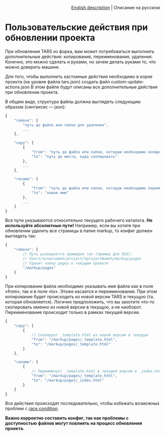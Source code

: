 <p align="right">
<a href="../en/custom-update-actions.md">English description</a> | Описание на русском
</p>

# Пользовательские действия при обновлении проекта

При обновлении TARS из форка, вам может потребоваться выполнить дополнительные действия: копирования, переименования, удаления. Конечно, это можно сделать и руками, но зачем делать руками то, что можно доверить машине.

Для того, чтобы выполнить кастомные действия необходимо в корне проекта (на уровне файла tars.json) создать файл custom-update-actions.json В этом файле будут описаны все дополнительные действия при обновлении проекта.

В общем виде, структура файлы должна выглядеть следующим образом (синтаксис — json):

```js
{
    "remove": [
        "путь до файла или папки для удаления",
        ...
    ],

    "copy": [
        {
            "from": "путь до файла или папки, которую необходимо копировать",
            "to": "путь до места, куда скопировать"
        },
        ...
    ],

    "rename": [
        {
            "from": "путь до файла или папки, которую необходимо переименовать",
            "to": "новое имя"
        },
        ...
    ]
}
```

Все пути указываются относительно текущего рабочего каталога. **Не используйте абсолютные пути!** Например, если вы хотите при обновлении удалить все страницы в папке markup, то конфиг должен выглядеть так:

```js
{
    "remove": [
        // Путь развернется примерно так (пример для OSX):
        // Users/%username%/project/%projectName%/markup/pages
        // Удалит папку pages в текущем проекте
        "/markup/pages"
    ]
}
```

При копировании файла необходимо указывать имя файла как в поле «from», так и в поле «to». Этоже касается и переименования. При этом копирование будет происходить из новой версии TARS в текущую (та, которая обновляется). Логично предположить, что вы захотите что-то скопировать именно из новой версии в текущую, а не наоборот. Переименование происходит только в рамках текущей версии.

```js
{
    "copy": [
        {   
            // Скопирует _template.html из новой версии в текущую
            "from": "/markup/pages/_template.html",
            "to": "/markup/pages/_template.html"
        }
    ],

    "rename": [
        {
            // Переименует _template.html в текущей версии в _index.html
            "from": "/markup/pages/_template.html",
            "to": "/markup/pages/_index.html"
        }
    ]
}
```

Все действия происходят последовательно, чтобы избежать возможных проблем с [race condition](https://ru.wikipedia.org/wiki/%D0%A1%D0%BE%D1%81%D1%82%D0%BE%D1%8F%D0%BD%D0%B8%D0%B5_%D0%B3%D0%BE%D0%BD%D0%BA%D0%B8).

**Важно корректно составить конфиг, так как проблемы с доступностью файлов могут повлиять на процесс обновления проекта.**

